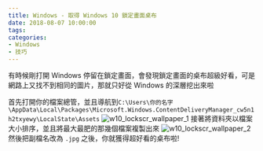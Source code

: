 ```yaml
---
title: Windows - 取得 Windows 10 鎖定畫面桌布
date: 2018-08-07 10:00:00
tags:
categories:
- Windows
- 技巧
---
```

有時候剛打開 Windows 停留在鎖定畫面，會發現鎖定畫面的桌布超級好看，可是網路上又找不到相同的圖片，那就只好從 Windows 的深層挖出來啦
<!--more-->
首先打開你的檔案總管，並且導航到`C:\Users\你的名字\AppData\Local\Packages\Microsoft.Windows.ContentDeliveryManager_cw5n1h2txyewy\LocalState\Assets`
![w10_lockscr_wallpaper_1](https://0em71g.bn.files.1drv.com/y4mdZlP10AEiaGEQ3V8DK0pT76HqRffOdMhdrChxnqJbVQfDgdtvPKn27ZhseZuWPZ-p2Y7W0hcvxhHjsdfzlLtrLhNmLaX2HrvtcP1_82WCabUsN8kEHLcL389eD6iA6GivEmEAp-GZw0c6HWxslLcmVo4N7TpFNdjzFeKoNLe6tbgU9zREHD9u4XnsvicpPGNQ6I3tnKCsQRHVxU8SZLw5Q)
接著將資料夾以檔案大小排序，並且將最大最肥的那幾個檔案複製出來
![w10_lockscr_wallpaper_2](https://0eogyq.bn.files.1drv.com/y4m74I5vHt1Gicf8D2GFC7bP78fnfQUdDJa-iyOfGequogAb4VtQus0e2u-aH1pSEXVwlrgE5caktgmCV9nuzLI55MX8X761USyzx_XX4B9SGdKVojSrkKdtKynqEZ2Ldy7D3hd8C4s5KtaXqiPnBknagIQ8q8c9TB_h8Y96LofEG0iCxojGhJ5QXRht-VnEb2k-_ct7RikOJEKIJibhusJ3A)
然後把副檔名改為 `.jpg` 之後，你就獲得超好看的桌布啦!
